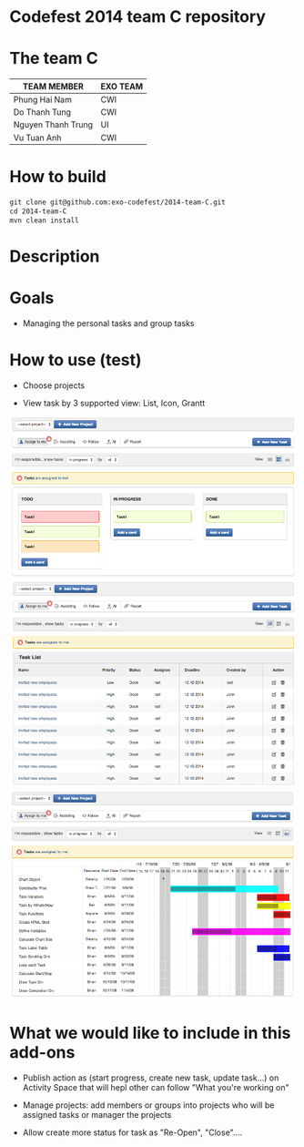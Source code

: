 Codefest 2014 team C repository
===========

# The team C

TEAM MEMBER | EXO TEAM
------------ | ------------- 
Phung Hai Nam | CWI
Do Thanh Tung | CWI
Nguyen Thanh Trung | UI
Vu Tuan Anh | CWI

# How to build

	git clone git@github.com:exo-codefest/2014-team-C.git
	cd 2014-team-C
	mvn clean install

# Description 
	

# Goals 

- Managing the personal tasks and group tasks  

# How to use (test)

 - Choose projects

 - View task by 3 supported view: List, Icon, Grantt 

<img src="https://raw.githubusercontent.com/exo-codefest/2014-team-C/master/source-html/task/icon_view.png" />

<img src="https://raw.githubusercontent.com/exo-codefest/2014-team-C/master/source-html/task/list_view.png" />

<img src="https://raw.githubusercontent.com/exo-codefest/2014-team-C/master/source-html/task/grantt_view.png" />


# What we would like to include in this add-ons

- Publish action as (start progress, create new task, update task...) on Activity Space that will hepl other can follow "What you're working on"

- Manage projects: add members or groups into projects who will be assigned tasks or manager the projects

- Allow create more status for task as "Re-Open", "Close"....